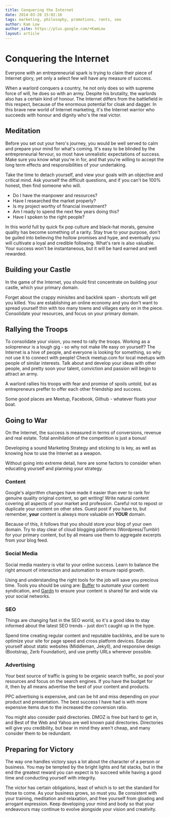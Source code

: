 ```yaml
---
title: Conquering the Internet
date: 2014-03-28 15:02:16
tags: marketing, philosophy, promotions, rants, seo
author: Kam Low
author_site: https://plus.google.com/+KamLow
layout: article
---
```


# Conquering the Internet

Everyone with an entrepreneurial spark is trying to claim their piece of Internet glory, yet only a select few will have any measure of success. 

When a warlord conquers a country, he not only does so with supreme force of will, he does so with an army. Despite his brutality, the warlords also has a certain kind of honour. The Internet differs from the battlefield in this respect, because of the enormous potential for cloak and dagger. In this brave new world of Internet marketing, it's the Internet warrior who succeeds with honour and dignity who's the real victor.

<!--
To conquer the Internet is a dream held by many, yet its easy to forget what's important along the treacherous path to victory. 
, and what you will have to give and take.
-->

## Meditation

Before you set out your hero's journey, you would be well served to calm and prepare your mind for what's coming. It's easy to be blinded by the entrepreneurial fervour, so most have unrealistic expectations of success. Make sure you know what you're in for, and that you're willing to accept the long term effects and responsibilities of your undertaking. 

Take the time to detach yourself, and view your goals with an objective and critical mind. Ask yourself the difficult questions, and if you can't be 100% honest, then find someone who will.

* Do I have the manpower and resources?
* Have I researched the market properly?
* Is my project worthy of financial investment?
* Am I ready to spend the next few years doing this?
* Have I spoken to the right people?

In this world full by quick fix pop culture and black-hat morals, genuine quality has become something of a rarity. Stay true to your purpose, don't be guiled into believing the hollow promises and hype, and eventually you will cultivate a loyal and credible following. What's rare is also valuable. Your success won't be instantaneous, but it will be hard earned and well rewarded. 

## Building your Castle

In the game of the Internet, you should first concentrate on building your castle, which your primary domain.

Forget about the crappy minisites and backlink spam - shortcuts will get you killed. You are establishing an online economy and you don't want to spread yourself thin with too many towns and villages early on in the piece. Consolidate your resources, and focus on your primary domain.

## Rallying the Troops

To consolidate your vision, you need to rally the troops. Working as a solopreneur is a tough gig - so why not make life easy on yourself? The Internet is a hive of people, and everyone is looking for something, so why not use it to connect with people! Check meetup.com for local meetups with people of similar interests. Talk about and develop your ideas with other people, and pretty soon your talent, conviction and passion will begin to attract an army.

A warlord rallies his troops with fear and promise of spoils untold, but as entrepreneurs preffer to offer each other friendship and success.

Some good places are Meetup, Facebook, Github - whatever floats your boat.

## Going to War

On the Internet, the success is measured in terms of conversions, revenue and real estate. Total annihilation of the competition is just a bonus!

Developing a sound Marketing Strategy and sticking to is key, as well as knowing how to use the Internet as a weapon.

Without going into extreme detail, here are some factors to consider when educating yourself and planning your strategy.

### Content

Google's algorithm changes have made it easier than ever to rank for genuine quality original content, so get writing! Write natural content covering all aspects of your market and profession. Careful not to repost or duplicate your content on other sites. Guest post if you have to, but remember, **your** content is always more valuable on **YOUR** domain.

Because of this, it follows that you should store your blog of your own domain. Try to stay clear of cloud blogging platforms (Wordpress/Tumblr) for your primary content, but by all means use them to aggregate excerpts from your blog feed.

### Social Media

Social media mastery is vital to your online success. Learn to balance the right amount of interaction and automation to ensure rapid growth. 

Using and understanding the right tools for the job will save you precious time. Tools you should be using are: <a href="http://bufferapp.com" title="Buffer" target="_blank">Buffer</a> to automate your content syndication, and <a href="http://gardn.net" title="Gardn" target="_blank">Gardn</a> to ensure your content is shared far and wide via your social networks.

### SEO

Things are changing fast in the SEO world, so it's a good idea to stay informed about the latest SEO trends - just don't caught up in the hype.

Spend time creating regular content and reputable backlinks, and be sure to optimize your site for page speed and cross platform devices. Educate yourself about static websites (Middleman, Jekyll), and responsive design (Bootstrap, Zerb Foundation), and use pretty URLs wherever possible.

### Advertising

Your best source of traffic is going to be organic search traffic, so pool your resources and focus on the search engines. If you have the budget for it, then by all means advertise the best of your content and products.

PPC advertising is expensive, and can be hit and miss depending on your product and presentation. The best success I have had is with more expensive items due to the increased the conversion ratio.

You might also consider paid directories. DMOZ is free but hard to get in, and Best of the Web and Yahoo are well known paid directories. Directories will give you credibility, but bear in mind they aren't cheap, and many consider them to be redundant.

## Preparing for Victory
The way one handles victory says a lot about the character of a person or business. You may be tempted by the bright lights and fat stacks, but in the end the greatest reward you can expect is to succeed while having a good time and conducting yourself with integrity.

The victor has certain obligations, least of which is to set the standard for those to come. As your business grows, so must you. Be consistent with your training, meditation and relaxation, and free yourself from gloating and arrogant expression. Keep developing your mind and body so that your endeavours may continue to evolve alongside your vision and creativity.